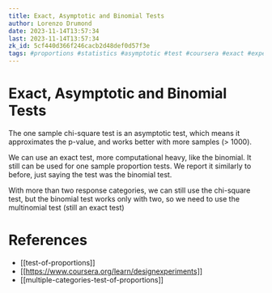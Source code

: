 ```yaml
---
title: Exact, Asymptotic and Binomial Tests
author: Lorenzo Drumond
date: 2023-11-14T13:57:34
last: 2023-11-14T13:57:34
zk_id: 5cf440d366f246cacb2d48def0d57f3e
tags: #proportions #statistics #asymptotic #test #coursera #exact #experiment #theory #week2 #design #rlang #binomial
---
```



# Exact, Asymptotic and Binomial Tests
The one sample chi-square test is an asymptotic test, which means it approximates the p-value, and works better with more samples (> 1000).

We can use an exact test, more computational heavy, like the binomial. It still can be used for one sample proportion tests. We report it similarly to before, just saying the test was the binomial test.

With more than two response categories, we can still use the chi-square test, but the binomial test works only with two, so we need to use the multinomial test (still an exact test)

# References
- [[test-of-proportions]]
- [[https://www.coursera.org/learn/designexperiments]]
- [[multiple-categories-test-of-proportions]]
